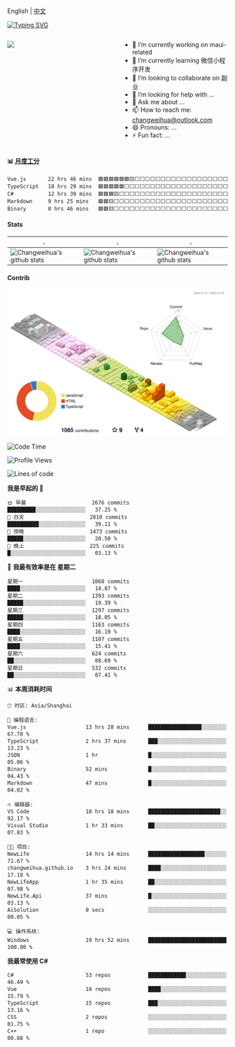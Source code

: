 English | [中文](README_CN.md)

[![Typing SVG](https://readme-typing-svg.herokuapp.com?color=%2336BCF7&center=true&vCenter=true&width=600&lines=Hi+there+👋,+I+am+Chang+Weihua;+Welcome+to+My+Profile!;Over+9+years+of+programming+experience;Always+learning+new+things+)](https://git.io/typing-svg)

<div style="display: grid;gap: 20px;grid-template-columns: repeat(auto-fit, minmax(240px, 1fr));">

[<img src="https://github-readme-stats.vercel.app/api?username=changweihua&show_icons=true&locale=cn" />](https://metrics.lecoq.io/changweihua#gh-light-mode-only)

<div>

- 🔭 I’m currently working on maui-related
- 🌱 I’m currently learning 微信小程序开发
- 👯 I’m looking to collaborate on 副业
- 🤔 I’m looking for help with ...
- 💬 Ask me about ...
- 📫 How to reach me: changweihua@outlook.com
- 😄 Pronouns: ...
- ⚡ Fun fact: ...

</div>

</div>

#### :bar_chart: [月度工分](https://github.com/changweihua/wakapi)

<!--START_SECTION:wakao-->

```txt
Vue.js       22 hrs 46 mins  🟩🟩🟩🟩🟩🟩🟨⬜⬜⬜⬜⬜⬜⬜⬜⬜⬜⬜⬜⬜⬜⬜⬜⬜⬜   25.28 %
TypeScript   18 hrs 29 mins  🟩🟩🟩🟩🟩⬜⬜⬜⬜⬜⬜⬜⬜⬜⬜⬜⬜⬜⬜⬜⬜⬜⬜⬜⬜   20.54 %
C#           12 hrs 39 mins  🟩🟩🟩🟨⬜⬜⬜⬜⬜⬜⬜⬜⬜⬜⬜⬜⬜⬜⬜⬜⬜⬜⬜⬜⬜   14.05 %
Markdown     9 hrs 25 mins   🟩🟩🟨⬜⬜⬜⬜⬜⬜⬜⬜⬜⬜⬜⬜⬜⬜⬜⬜⬜⬜⬜⬜⬜⬜   10.47 %
Binary       8 hrs 46 mins   🟩🟩🟨⬜⬜⬜⬜⬜⬜⬜⬜⬜⬜⬜⬜⬜⬜⬜⬜⬜⬜⬜⬜⬜⬜   09.75 %
```

<!--END_SECTION:wakao-->

#### Stats ####


| .                                                                                                                                            | .                                                                                                                                      | .                                                                                                                                                     |
| -------------------------------------------------------------------------------------------------------------------------------------------- | -------------------------------------------------------------------------------------------------------------------------------------- | ----------------------------------------------------------------------------------------------------------------------------------------------------- |
| ![Changweihua's github stats](https://github-readme-stats.vercel.app/api?username=changweihua&show_icons=true&theme=radical&hide_title=true) | ![Changweihua's github stats](https://github-readme-stats.vercel.app/api/top-langs/?username=changweihua&theme=radical&layout=compact) | ![Changweihua's github stats](https://github-readme-stats.vercel.app/api?username=changweihua&show_icons=true&theme=radical&include_all_commits=true) |


#### Contrib ####

<!--   profile-green-animate -->
![](./profile-3d-contrib/profile-south-season-animate.svg)

<!--START_SECTION:waka-->
![Code Time](http://img.shields.io/badge/Code%20Time-1%2C601%20hrs%2014%20mins-blue)

![Profile Views](http://img.shields.io/badge/%E4%B8%AA%E4%BA%BA%E8%B5%84%E6%96%99%E8%A7%82%E7%9C%8B%E6%AC%A1%E6%95%B0-0-blue)

![Lines of code](https://img.shields.io/badge/%E4%BB%8E%E3%80%8CHello%20World%E3%80%8D%E8%B5%B7%E6%88%91%E5%B7%B2%E7%BB%8F%E5%86%99%E4%BA%86-24.4%20million%20%E8%A1%8C%E4%BB%A3%E7%A0%81-blue)

**我是早起的 🐤** 

```text
🌞 早晨                     2676 commits        █████████░░░░░░░░░░░░░░░░   37.25 % 
🌆 白天                     2810 commits        ██████████░░░░░░░░░░░░░░░   39.11 % 
🌃 傍晚                     1473 commits        █████░░░░░░░░░░░░░░░░░░░░   20.50 % 
🌙 晚上                     225 commits         █░░░░░░░░░░░░░░░░░░░░░░░░   03.13 % 
```
📅 **我最有效率是在 星期二** 

```text
星期一                      1068 commits        ████░░░░░░░░░░░░░░░░░░░░░   14.87 % 
星期二                      1393 commits        █████░░░░░░░░░░░░░░░░░░░░   19.39 % 
星期三                      1297 commits        █████░░░░░░░░░░░░░░░░░░░░   18.05 % 
星期四                      1163 commits        ████░░░░░░░░░░░░░░░░░░░░░   16.19 % 
星期五                      1107 commits        ████░░░░░░░░░░░░░░░░░░░░░   15.41 % 
星期六                      624 commits         ██░░░░░░░░░░░░░░░░░░░░░░░   08.69 % 
星期日                      532 commits         ██░░░░░░░░░░░░░░░░░░░░░░░   07.41 % 
```


📊 **本周消耗时间** 

```text
🕑︎ 时区: Asia/Shanghai

💬 编程语言: 
Vue.js                   13 hrs 28 mins      █████████████████░░░░░░░░   67.78 % 
TypeScript               2 hrs 37 mins       ███░░░░░░░░░░░░░░░░░░░░░░   13.23 % 
JSON                     1 hr                █░░░░░░░░░░░░░░░░░░░░░░░░   05.06 % 
Binary                   52 mins             █░░░░░░░░░░░░░░░░░░░░░░░░   04.43 % 
Markdown                 47 mins             █░░░░░░░░░░░░░░░░░░░░░░░░   04.02 % 

🔥 编辑器: 
VS Code                  18 hrs 18 mins      ███████████████████████░░   92.17 % 
Visual Studio            1 hr 33 mins        ██░░░░░░░░░░░░░░░░░░░░░░░   07.83 % 

🐱‍💻 项目: 
NewLife                  14 hrs 14 mins      ██████████████████░░░░░░░   71.67 % 
changweihua.github.io    3 hrs 24 mins       ████░░░░░░░░░░░░░░░░░░░░░   17.18 % 
NewLifeApp               1 hr 35 mins        ██░░░░░░░░░░░░░░░░░░░░░░░   07.98 % 
NewLife.Api              37 mins             █░░░░░░░░░░░░░░░░░░░░░░░░   03.13 % 
AiSolution               0 secs              ░░░░░░░░░░░░░░░░░░░░░░░░░   00.05 % 

💻 操作系统: 
Windows                  19 hrs 52 mins      █████████████████████████   100.00 % 
```

**我最常使用 C#** 

```text
C#                       53 repos            ████████████░░░░░░░░░░░░░   46.49 % 
Vue                      18 repos            ████░░░░░░░░░░░░░░░░░░░░░   15.79 % 
TypeScript               15 repos            ███░░░░░░░░░░░░░░░░░░░░░░   13.16 % 
CSS                      2 repos             ░░░░░░░░░░░░░░░░░░░░░░░░░   01.75 % 
C++                      1 repo              ░░░░░░░░░░░░░░░░░░░░░░░░░   00.88 % 
```




<!--END_SECTION:waka-->


<!-- ![](assets/Bottom_down.svg) -->
